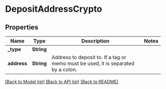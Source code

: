 # DepositAddressCrypto

## Properties

Name | Type | Description | Notes
------------ | ------------- | ------------- | -------------
**_type** | **String** |  | 
**address** | **String** | Address to deposit to. If a tag or memo must be used, it is separated by a colon. | 

[[Back to Model list]](../README.md#documentation-for-models) [[Back to API list]](../README.md#documentation-for-api-endpoints) [[Back to README]](../README.md)


